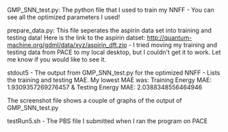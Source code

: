 GMP_SNN_test.py: The python file that I used to train my NNFF - You can see all the optimized parameters I used!

prepare_data.py: This file seperates the aspirin data set into training and testing data! Here is the link to the aspirin datset: http://quantum-machine.org/gdml/data/xyz/aspirin_dft.zip - I tried moving my training and testing data from PACE to my local desktop, but I couldn't get it to work. Let me know if you would like to see it.

stdout5 - The output from GMP_SNN_test.py for the optimized NNFF - Lists the training and testing MAE. My lowest MAE was: Training Energy MAE: 1.9309357269276457 & Testing Energy MAE: 2.0388348556464946

The screenshot file shows a couple of graphs of the output of GMP_SNN_test.py

testRun5.sh - The PBS file I submitted when I ran the program on PACE
